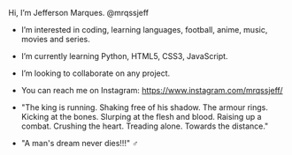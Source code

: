 Hi, I’m Jefferson Marques. @mrqssjeff
- I’m interested in coding, learning languages, football, anime, music, movies and series.
- I’m currently learning Python, HTML5, CSS3, JavaScript.
- I’m looking to collaborate on any project.
- You can reach me on Instagram: https://www.instagram.com/mrqssjeff/

- "The king is running.
Shaking free of his shadow.
The armour rings.
Kicking at the bones.
Slurping at the flesh and blood.
Raising up a combat.
Crushing the heart.
Treading alone.
Towards the distance." 

- "A man's dream never dies!!!" ♂️

